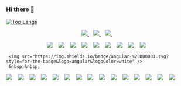 ### Hi there 👋

[![Top Langs](https://github-readme-stats.vercel.app/api/top-langs/?username=AhmedMohamed040&layout=compact)](https://github.com/AhmedMohamed040/github-readme-stats) 

<!--![GitHub stats](https://github-readme-stats.vercel.app/api?username=AhmedMohamed040&show_icons=true&theme=light) -->
<p align='center'>
  
  <a href="https://www.linkedin.com/in/ahmed-mohamed-a0b63922b">
    <img src="https://img.shields.io/badge/LinkedIn-0077B5?style=for-the-badge&logo=linkedin&logoColor=white" />
  </a>&nbsp;&nbsp;
  <a href="https://www.facebook.com/AhmedAboAlhamad/">
    <img src="https://img.shields.io/badge/Facebook-1877F2?style=for-the-badge&logo=facebook&logoColor=white" />        
  </a>&nbsp;&nbsp;
   <a href="https://awesome-design.netlify.app">
    <img src="https://img.shields.io/badge/Profile%20Visitors-172B4D?style=for-the-badge&logo=Opsgenie&logoColor=white" />        
  </a>&nbsp;&nbsp;

</p>
<p align='center'>
    <img src="https://img.shields.io/badge/HTML5-E34F26?style=for-the-badge&logo=html5&logoColor=white" />
     &nbsp;&nbsp;
    <img src="https://img.shields.io/badge/CSS3-1572B6?style=for-the-badge&logo=css3&logoColor=white" />        
     &nbsp;&nbsp;
    <img src="https://img.shields.io/badge/JavaScript-323330?style=for-the-badge&logo=javascript&logoColor=F7DF1E" /> 
     &nbsp;&nbsp;
   <img src="https://img.shields.io/badge/TypeScript-007ACC?style=for-the-badge&logo=typescript&logoColor=white" />        
     &nbsp;&nbsp;
     <img src="https://img.shields.io/badge/Sass-CC6699?style=for-the-badge&logo=sass&logoColor=white" />        
     &nbsp;&nbsp;
     <img src="https://img.shields.io/badge/Bootstrap-563D7C?style=for-the-badge&logo=bootstrap&logoColor=white" />        
     &nbsp;&nbsp;
     <img src="https://img.shields.io/badge/Vue.js-35495E?style=for-the-badge&logo=vuedotjs&logoColor=4FC08D" />        
     &nbsp;&nbsp;
   <img src="https://img.shields.io/badge/Vuetify-1867C0?style=for-the-badge&logo=vuetify&logoColor=AEDDFF" />        
     &nbsp;&nbsp;
    <img src="[https://img.shields.io/badge/Nuxt-002E3B?style=for-the-badge&logo=nuxtdotjs&logoColor=#00DC82" />        
     &nbsp;&nbsp;
 
     <img src="https://img.shields.io/badge/angular-%23DD0031.svg?style=for-the-badge&logo=angular&logoColor=white" />        
     &nbsp;&nbsp;
   <img src="https://img.shields.io/badge/rxjs-%23B7178C.svg?style=for-the-badge&logo=reactivex&logoColor=white" />        
     &nbsp;&nbsp;
    <img src="https://img.shields.io/badge/MUI-%230081CB.svg?style=for-the-badge&logo=mui&logoColor=white" />        
     &nbsp;&nbsp;
  <img src="https://img.shields.io/badge/react-%2320232a.svg?style=for-the-badge&logo=react&logoColor=%2361DAFB" />        
     &nbsp;&nbsp;
     <img src="https://img.shields.io/badge/redux-%23593d88.svg?style=for-the-badge&logo=redux&logoColor=white" />        
     &nbsp;&nbsp;
    <img src="https://img.shields.io/badge/Next-black?style=for-the-badge&logo=next.js&logoColor=white" />        
     &nbsp;&nbsp;
     <img src="https://img.shields.io/badge/Vite-B73BFE?style=for-the-badge&logo=vite&logoColor=FFD62E" />
      &nbsp;&nbsp;
    <img src="https://img.shields.io/badge/json-5E5C5C?style=for-the-badge&logo=json&logoColor=white" />        
     &nbsp;&nbsp;
     <img src="https://img.shields.io/badge/GIT-E44C30?style=for-the-badge&logo=git&logoColor=white" />        
     &nbsp;&nbsp;
     <img src="https://img.shields.io/badge/npm-CB3837?style=for-the-badge&logo=npm&logoColor=white" />        
     &nbsp;&nbsp;
     <img src="https://img.shields.io/badge/Visual_Studio_Code-0078D4?style=for-the-badge&logo=visual%20studio%20code&logoColor=white" />        
     &nbsp;&nbsp;
   <img src="https://img.shields.io/badge/Atom-66595C?style=for-the-badge&logo=Atom&logoColor=white" />
     &nbsp;&nbsp;
  <img src="https://img.shields.io/badge/Jira-0052CC?style=for-the-badge&logo=Jira&logoColor=white" />
     &nbsp;&nbsp;
   <img src="https://img.shields.io/badge/Trello-%23026AA7.svg?style=for-the-badge&logo=Trello&logoColor=white" />
     &nbsp;&nbsp;
   <img src="https://img.shields.io/badge/Sketch-FFB387?style=for-the-badge&logo=sketch&logoColor=black" />
     &nbsp;&nbsp;
   <img src="https://img.shields.io/badge/figma-%23F24E1E.svg?style=for-the-badge&logo=figma&logoColor=white" />
     &nbsp;&nbsp;

</p>
